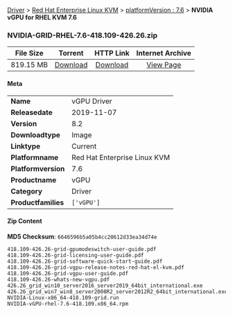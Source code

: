 
[Driver](/README.md)  >  [Red Hat Enterprise Linux KVM](/index/Driver/Red_Hat_Enterprise_Linux_KVM.md)  >  [platformVersion : 7.6](/index/Driver/Red_Hat_Enterprise_Linux_KVM/7.6.md)  >  **NVIDIA vGPU for RHEL KVM 7.6**


### NVIDIA-GRID-RHEL-7.6-418.109-426.26.zip

| **File Size** | **Torrent**  | **HTTP Link** | **Internet Archive** |
|:-------------:|:------------:|:-------------:|:--------------------:|
| 819.15 MB |  [Download](https://archive.org/download/nvgpu_NVIDIA-GRID-RHEL-7.6-418.109-426.26.zip/nvgpu_NVIDIA-GRID-RHEL-7.6-418.109-426.26.zip_archive.torrent)       | [Download](https://archive.org/compress/nvgpu_NVIDIA-GRID-RHEL-7.6-418.109-426.26.zip) | [View Page](https://archive.org/details/nvgpu_NVIDIA-GRID-RHEL-7.6-418.109-426.26.zip)       |

#### Meta

<table>
<tr><td><strong>Name</strong></td><td>vGPU Driver</td></tr>
<tr><td><strong>Releasedate</strong></td><td>2019-11-07</td></tr>
<tr><td><strong>Version</strong></td><td>8.2</td></tr>
<tr><td><strong>Downloadtype</strong></td><td>Image</td></tr>
<tr><td><strong>Linktype</strong></td><td>Current</td></tr>
<tr><td><strong>Platformname</strong></td><td>Red Hat Enterprise Linux KVM</td></tr>
<tr><td><strong>Platformversion</strong></td><td>7.6</td></tr>
<tr><td><strong>Productname</strong></td><td>vGPU</td></tr>
<tr><td><strong>Category</strong></td><td>Driver</td></tr>
<tr><td><strong>Productfamilies</strong></td><td><code>['vGPU']</code></td></tr>
</table>

#### Zip Content

**MD5 Checksum**: `6646596b5a05b4cc20612d33ea34d74e`

```text
418.109-426.26-grid-gpumodeswitch-user-guide.pdf
418.109-426.26-grid-licensing-user-guide.pdf
418.109-426.26-grid-software-quick-start-guide.pdf
418.109-426.26-grid-vgpu-release-notes-red-hat-el-kvm.pdf
418.109-426.26-grid-vgpu-user-guide.pdf
418.109-426.26-whats-new-vgpu.pdf
426.26_grid_win10_server2016_server2019_64bit_international.exe
426.26_grid_win7_win8_server2008R2_server2012R2_64bit_international.exe
NVIDIA-Linux-x86_64-418.109-grid.run
NVIDIA-vGPU-rhel-7.6-418.109.x86_64.rpm
```